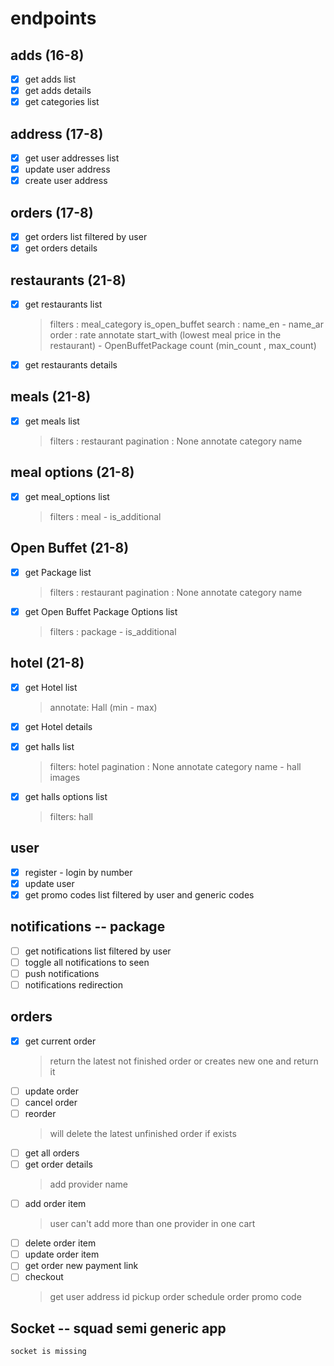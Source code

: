 # endpoints

## adds  (16-8)

* [X] get adds list
* [X] get adds details
* [X] get categories list

## address (17-8)

* [X] get user addresses list
* [X] update user address
* [X] create user address

## orders (17-8)

* [X] get orders list filtered by user
* [X] get orders details

## restaurants (21-8)

* [X] get restaurants list
  > filters : meal_category is_open_buffet
  > search : name_en - name_ar
  > order : rate
  > annotate start_with (lowest meal price in the restaurant) - OpenBuffetPackage count (min_count , max_count)

* [X] get restaurants details

## meals  (21-8)

* [X] get meals list
  > filters : restaurant
  > pagination : None
  > annotate category name

## meal options  (21-8)

* [X] get meal_options list
  > filters : meal - is_additional

## Open Buffet  (21-8)

* [X] get Package list
  > filters : restaurant
  > pagination : None
  > annotate category name

* [X] get Open Buffet Package Options list
  > filters : package - is_additional

## hotel   (21-8)

* [X] get Hotel list
  > annotate: Hall (min - max)
  
* [X] get Hotel details
* [X] get halls list
  > filters: hotel
  > pagination : None
  > annotate category name  - hall images

* [X] get halls options list
  > filters: hall

## user

* [X] register - login  by number
* [X] update user
* [X] get promo codes list filtered by user and generic codes

## notifications -- package

* [ ] get notifications list filtered by user
* [ ] toggle all notifications to seen
* [ ] push notifications
* [ ] notifications redirection

## orders

* [X] get current order
  > return the latest not finished order or creates new one and return it
* [ ] update order
* [ ] cancel order
* [ ] reorder
  > will delete the latest unfinished order if exists
* [ ] get all orders
* [ ] get order details
  > add provider name
* [ ] add order item
  > user can't add more than one provider in one cart
* [ ] delete order item
* [ ] update order item
* [ ] get order new payment link
* [ ] checkout
  > get user address id
  > pickup order
  > schedule order
  > promo code

## Socket -- squad semi generic app
    socket is missing
